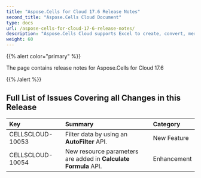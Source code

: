 ```yaml
---
title: "Aspose.Cells for Cloud 17.6 Release Notes"
second_title: "Aspose.Cells Cloud Document"
type: docs
url: /aspose-cells-for-cloud-17-6-release-notes/
description: "Aspose.Cells Cloud supports Excel to create, convert, merge, split, protected, inner object operation, and so on."
weight: 60
---
```


{{% alert color="primary" %}} 

The page contains release notes for Aspose.Cells for Cloud 17.6

{{% /alert %}} 
## **Full List of Issues Covering all Changes in this Release**

|**Key**|**Summary**|**Category**|
| :- | :- | :- |
|CELLSCLOUD-10053|Filter data by using an **AutoFilter** API.|New Feature|
|CELLSCLOUD-10054|New resource parameters are added in **Calculate Formula** API.|Enhancement|



